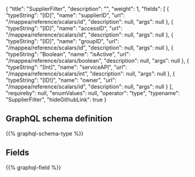 {
  "title": "SupplierFilter",
  "description": "",
  "weight": 1,
  "fields": [
    {
      "typeString": "[ID]",
      "name": "supplierID",
      "url": "/mappea/reference/scalars/id",
      "description": null,
      "args": null
    },
    {
      "typeString": "[ID]",
      "name": "accessID",
      "url": "/mappea/reference/scalars/id",
      "description": null,
      "args": null
    },
    {
      "typeString": "[ID]",
      "name": "groupID",
      "url": "/mappea/reference/scalars/id",
      "description": null,
      "args": null
    },
    {
      "typeString": "Boolean",
      "name": "isActive",
      "url": "/mappea/reference/scalars/boolean",
      "description": null,
      "args": null
    },
    {
      "typeString": "[Int]",
      "name": "serviceAPI",
      "url": "/mappea/reference/scalars/int",
      "description": null,
      "args": null
    },
    {
      "typeString": "[ID!]",
      "name": "owner",
      "url": "/mappea/reference/scalars/id",
      "description": null,
      "args": null
    }
  ],
  "requireby": null,
  "enumValues": null,
  "operator": "type",
  "typename": "SupplierFilter",
  "hideGithubLink": true
}
## GraphQL schema definition

{{% graphql-schema-type %}}

## Fields

{{% graphql-field %}}
